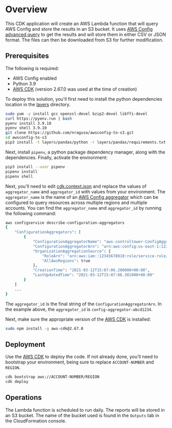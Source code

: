 # Overview

This CDK application will create an AWS Lambda function that will query AWS Config
and store the results in an S3 bucket. It uses [AWS Config advanced query](https://docs.aws.amazon.com/config/latest/developerguide/querying-AWS-resources.html)
to get the results and will store them in either CSV or JSON format. The files can
then be downloaded from S3 for further modification.

## Prerequisites

The following is required:

* AWS Config enabled
* Python 3.9
* [AWS CDK](https://aws.amazon.com/cdk/) (version 2.67.0 was used at the time of creation)

To deploy this solution, you'll first need to install the python dependencies location in the [layers](layers/) directory.

```bash
sudo yum -y install gcc openssl-devel bzip2-devel libffi-devel
curl https://pyenv.run | bash
pyenv install 3.9.10
pyenv shell 3.9.10
git clone https://github.com/nragusa/awsconfig-to-s3.git
cd awsconfig-to-s3
pip3 install -t layers/pandas/python -r layers/pandas/requirements.txt
```

Next, install `pipenv`, a python package dependency manager, along with the dependencies. Finally, activate the environment:

```bash
pip3 install --user pipenv
pipenv install
pipenv shell
```

Next, you'll need to edit [cdk.context.json](cdk.context.json) and replace the values of `aggregator_name` and `aggregator_id`
with values from your environment. The `aggregator_name` is the name of an [AWS Config aggregator](https://docs.aws.amazon.com/config/latest/developerguide/aggregate-data.html)
which can be configured to query resources across multiple regions and multiple accounts. You can find the `aggregator_name`
and `aggregator_id` by running the following command:

```bash
aws configservice describe-configuration-aggregators   
{
    "ConfigurationAggregators": [
        {
            "ConfigurationAggregatorName": "aws-controltower-ConfigAggregatorForOrganizations",
            "ConfigurationAggregatorArn": "arn:aws:config:us-east-1:12345678910:config-aggregator/config-aggregator-abcd1234",
            "OrganizationAggregationSource": {
                "RoleArn": "arn:aws:iam::12345678910:role/service-role/AWSControlTowerConfigAggregatorRoleForOrganizations",
                "AllAwsRegions": true
            },
            "CreationTime": "2021-03-12T15:07:06.200000+00:00",
            "LastUpdatedTime": "2021-03-12T15:07:06.381000+00:00"
        }
    ]
    ...
}
```

The `aggregator_id` is the final string of the `ConfigurationAggregatorArn`. In the example above, the `aggregator_id` is
`config-aggregator-abcd1234`.

Next, make sure the appropriate version of the [AWS CDK](https://aws.amazon.com/cdk/) is installed:

```bash
sudo npm install -g aws-cdk@2.67.0
```

## Deployment

Use the [AWS CDK](https://aws.amazon.com/cdk/) to deploy the code. If not already done, you'll need to bootstrap your environment,
being sure to replace `ACCOUNT-NUMBER` and `REGION`.

```bash
cdk bootstrap aws://ACCOUNT-NUMBER/REGION
cdk deploy
```

## Operations

The Lambda function is scheduled to run daily. The reports will be stored in an S3 bucket. The name of the bucket
used is found in the `Outputs` tab in the CloudFormation console.
